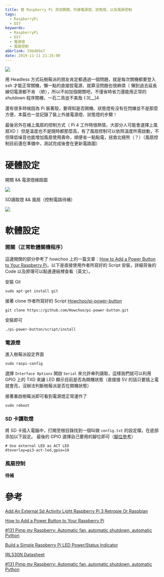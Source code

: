 ```yaml
---
title: 替 Raspberry Pi 添加開關、外接電源燈、狀態燈，以及風扇控制
tags:
  - RaspberryPi
  - DIY
keywords:
  - RaspberryPi
  - DIY
  - 電源燈
  - 風扇控制
abbrlink: 59bd89a7
date: 2019-11-11 21:25:00
---
```


![](https://res.cloudinary.com/driftkingtw/image/upload/f_auto/v1573490872/blog/2019/11/%E5%88%A9%E7%94%A8%20Raspberry%20Pi%20%E6%90%AD%E5%BB%BA%20TimeCapsule%EF%BC%88%E4%BB%AE%EF%BC%89-%20%E7%A1%AC%E9%AB%94%E7%AF%87/IMG_20191108_223930.jpg)

用 Headless 方式玩樹莓派的朋友肯定都遇過一個問題，就是每次關機都要登入 ssh 才能正常關機，懶一點的直接拔電源，就算沒問題也很麻煩（ 懶到過去延長線切電源都不肯 （欸），所以不如加個開關吧，不僅省時省力還能用正常的 shutdown 程序關機，一石二鳥豈不美哉 (:3[__]4 <!--more-->

還有很多時候因為 Pi 裝著殼，要得知是否開機、狀態燈有沒有在閃爍並不是那麼方便，本篇也一並記錄了裝上外接電源燈、狀態燈的步驟！

最後另外在補上風扇的控制方式（ Pi 4 工作時很熱情，大部分人可能會選擇上風扇XD ）但是溫度也不是隨時都那麼高，有了風扇控制可以依照溫度所需啟動，不但降低噪音也能增加風扇使用壽命，順便省一點點電，拯救北極熊（？）（風扇控制目前還在準備中，測試完成後會在更新電路圖）

# 硬體設定

開關 && 電源燈線路圖

![](https://res.cloudinary.com/driftkingtw/image/upload/f_auto/v1573278749/blog/2019/11/%E6%9B%BF%20Raspberry%20Pi%20%E6%B7%BB%E5%8A%A0%E9%96%8B%E9%97%9C%E3%80%81%E5%A4%96%E6%8E%A5%E9%9B%BB%E6%BA%90%E7%87%88%E3%80%81%E7%8B%80%E6%85%8B%E7%87%88%EF%BC%8C%E4%BB%A5%E5%8F%8A%E9%A2%A8%E6%89%87%E6%8E%A7%E5%88%B6/IMG_DC3D9F54D1D5-1.jpg)

SD讀取燈 && 風扇（控制電路待補）

![](https://res.cloudinary.com/driftkingtw/image/upload/f_auto/v1573278969/blog/2019/11/%E6%9B%BF%20Raspberry%20Pi%20%E6%B7%BB%E5%8A%A0%E9%96%8B%E9%97%9C%E3%80%81%E5%A4%96%E6%8E%A5%E9%9B%BB%E6%BA%90%E7%87%88%E3%80%81%E7%8B%80%E6%85%8B%E7%87%88%EF%BC%8C%E4%BB%A5%E5%8F%8A%E9%A2%A8%E6%89%87%E6%8E%A7%E5%88%B6/IMG_4CCC4C50487E-1.jpg)

# 軟體設定

### 開關（正常軟體關機程序）

這邊開關的部分參考了 howchoo 上的一篇文章：[How to Add a Power Button to Your Raspberry Pi](https://howchoo.com/g/mwnlytk3zmm/how-to-add-a-power-button-to-your-raspberry-pi)，以下是直接使用作者所寫好的 Script 安裝，詳細背後的 Code 以及原理可以點進連結裡查看（英文）。

安裝 Git

`sudo apt-get install git`

接著 clone 作者所寫好的 Script [Howchoo/pi-power-button](https://github.com/Howchoo/pi-power-button)

`git clone https://github.com/Howchoo/pi-power-button.git`

安裝即可

`./pi-power-button/script/install`

### 電源燈

進入樹莓派設定界面

`sudo raspi-config`

選擇 `Interface Options` 開啟 `Serial` 來允許串列讀取，這樣我們就可以利用 GPIO 上的 TXD 來讓 LED 顯示目前是否為開機狀態（直接接 5V 的話只要插上電就會亮，沒辦法判斷樹莓派是否在開機狀態）

接著重啟樹莓派即可看到電源燈正常運作了

`sudo reboot`

### SD 卡讀取燈

將 SD 卡插入電腦中，打開至根目錄找到一個叫做 `config.txt` 的設定檔，在底部添加以下設定。
最後的 GPIO 選擇自己要用的腳位即可（[腳位參考](https://pinout.xyz/pinout/)）

```
# Use external LED as ACT LED
dtoverlay=pi3-act-led,gpio=19
```

### 風扇控制

**待補**

# 參考

[Add An External Sd Activity Light Raspberry Pi 3 Retropie Or Raspbian](https://www.youtube.com/watch?v=_REhMZJ8GJY)

[How to Add a Power Button to Your Raspberry Pi](https://howchoo.com/g/mwnlytk3zmm/how-to-add-a-power-button-to-your-raspberry-pi)

[#131 Pimp my Raspberry: Automatic fan, automatic shutdown, automatic Python](https://www.youtube.com/watch?v=P5o0PpfzuW8)

[Build a Simple Raspberry Pi LED Power/Status Indicator](https://howchoo.com/g/ytzjyzy4m2e/build-a-simple-raspberry-pi-led-power-status-indicator)

[IRL530N Datasheet](http://www.irf.com/product-info/datasheets/data/irl530n.pdf)

[#131 Pimp my Raspberry: Automatic fan, automatic shutdown, automatic Python](https://www.youtube.com/watch?v=P5o0PpfzuW8)